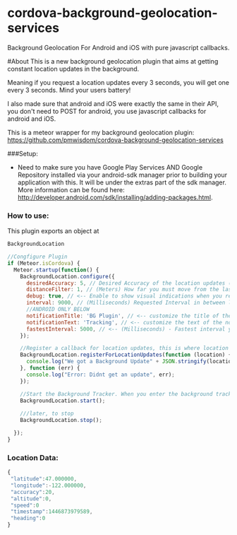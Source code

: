 # cordova-background-geolocation-services
Background Geolocation For Android and iOS with pure javascript callbacks.

#About
This is a new background geolocation plugin that aims at getting constant location updates in the background. 

Meaning if you request a location updates every 3 seconds, you will get one every 3 seconds. Mind your users battery!

I also made sure that android and iOS were exactly the same in their API, you don't need to POST for android, you use javascript callbacks for android and iOS.

This is a meteor wrapper for my background geolocation plugin:
https://github.com/pmwisdom/cordova-background-geolocation-services



###Setup: 
* Need to make sure you have Google Play Services AND Google Repository installed via your android-sdk manager prior to building your application with this. It will be under the extras part of the sdk manager. More information can be found here: http://developer.android.com/sdk/installing/adding-packages.html.

### How to use: 

This plugin exports an object at 
````javascript
BackgroundLocation
````

````javascript
//Congfigure Plugin
if (Meteor.isCordova) {
  Meteor.startup(function() {
    BackgroundLocation.configure({
      desiredAccuracy: 5, // Desired Accuracy of the location updates (lower means more accurate but more battery consumption)
      distanceFilter: 1, // (Meters) How far you must move from the last point to trigger a location update
      debug: true, // <-- Enable to show visual indications when you receive a background location update
      interval: 9000, // (Milliseconds) Requested Interval in between location updates.
      //ANDROID ONLY BELOW
      notificationTitle: 'BG Plugin', // <-- customize the title of the notification
      notificationText: 'Tracking', // <-- customize the text of the notification
      fastestInterval: 5000, // <-- (Milliseconds) - Fastest interval your app / server can handle updates
    });

    //Register a callback for location updates, this is where location objects will be sent in the background
    BackgroundLocation.registerForLocationUpdates(function (location) {
      console.log("We got a Background Update" + JSON.stringify(location));
    }, function (err) {
      console.log("Error: Didnt get an update", err);
    });

    //Start the Background Tracker. When you enter the background tracking will start, and stop when you enter the foreground.
    BackgroundLocation.start();
    
    ///later, to stop
    BackgroundLocation.stop();

  });
}

````

### Location Data:

````javascript
{
 "latitude":47.000000,
 "longitude":-122.000000,
 "accuracy":20,
 "altitude":0,
 "speed":0
 "timestamp":1446873979589,
 "heading":0
}
````
